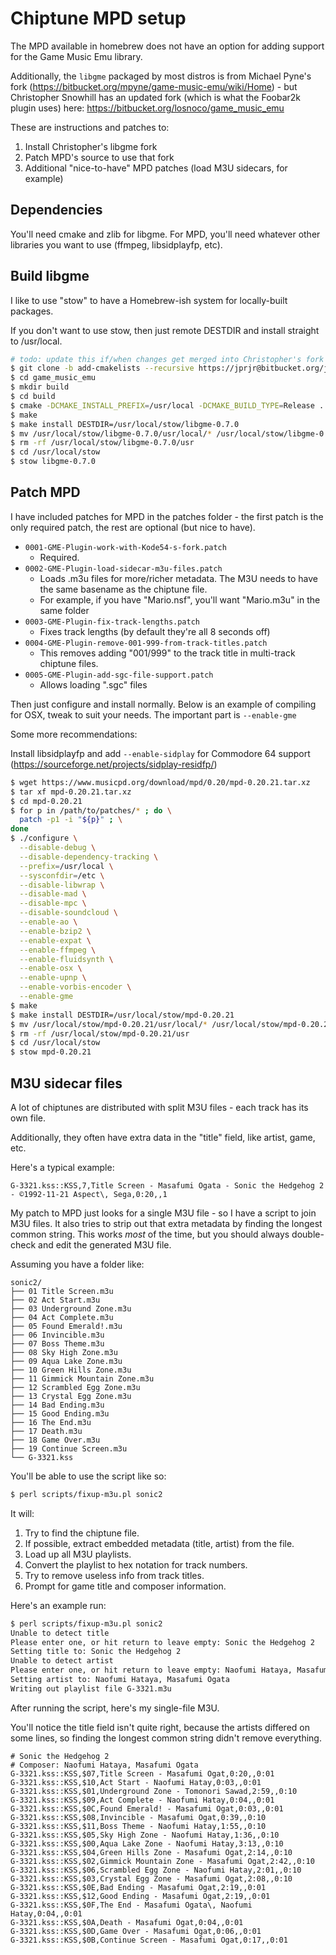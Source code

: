 # Chiptune MPD setup

The MPD available in homebrew does not have an option for adding support for
the Game Music Emu library.

Additionally, the `libgme` packaged by most distros is from Michael
Pyne's fork (https://bitbucket.org/mpyne/game-music-emu/wiki/Home) - but
Christopher Snowhill has an updated fork (which is what the Foobar2k
plugin uses) here: https://bitbucket.org/losnoco/game_music_emu

These are instructions and patches to:

1. Install Christopher's libgme fork
2. Patch MPD's source to use that fork
3. Additional "nice-to-have" MPD patches (load M3U sidecars, for example)

## Dependencies

You'll need cmake and zlib for libgme. For MPD, you'll need whatever other
libraries you want to use (ffmpeg, libsidplayfp, etc).

## Build libgme

I like to use "stow" to have a Homebrew-ish system for locally-built packages.

If you don't want to use stow, then just remote DESTDIR and install straight
to /usr/local.

```bash
# todo: update this if/when changes get merged into Christopher's fork
$ git clone -b add-cmakelists --recursive https://jprjr@bitbucket.org/jprjr/game_music_emu.git
$ cd game_music_emu
$ mkdir build
$ cd build
$ cmake -DCMAKE_INSTALL_PREFIX=/usr/local -DCMAKE_BUILD_TYPE=Release ..
$ make
$ make install DESTDIR=/usr/local/stow/libgme-0.7.0
$ mv /usr/local/stow/libgme-0.7.0/usr/local/* /usr/local/stow/libgme-0.7.0
$ rm -rf /usr/local/stow/libgme-0.7.0/usr
$ cd /usr/local/stow
$ stow libgme-0.7.0
```

## Patch MPD

I have included patches for MPD in the patches folder - the first patch
is the only required patch, the rest are optional (but nice to have).


* `0001-GME-Plugin-work-with-Kode54-s-fork.patch`
    * Required.
* `0002-GME-Plugin-load-sidecar-m3u-files.patch`
    * Loads .m3u files for more/richer metadata. The M3U needs to have the same basename as the chiptune file.
    * For example, if you have "Mario.nsf", you'll want "Mario.m3u" in the same folder
* `0003-GME-Plugin-fix-track-lengths.patch`
    * Fixes track lengths (by default they're all 8 seconds off)
* `0004-GME-Plugin-remove-001-999-from-track-titles.patch`
    * This removes adding "001/999" to the track title in multi-track chiptune files.
* `0005-GME-Plugin-add-sgc-file-support.patch`
    * Allows loading ".sgc" files

Then just configure and install normally. Below is an example of
compiling for OSX, tweak to suit your needs. The important part
is `--enable-gme`

Some more recommendations:

Install libsidplayfp and add `--enable-sidplay` for Commodore 64 support (https://sourceforge.net/projects/sidplay-residfp/)

```bash
$ wget https://www.musicpd.org/download/mpd/0.20/mpd-0.20.21.tar.xz
$ tar xf mpd-0.20.21.tar.xz
$ cd mpd-0.20.21
$ for p in /path/to/patches/* ; do \
  patch -p1 -i "${p}" ; \
done
$ ./configure \
  --disable-debug \
  --disable-dependency-tracking \
  --prefix=/usr/local \
  --sysconfdir=/etc \
  --disable-libwrap \
  --disable-mad \
  --disable-mpc \
  --disable-soundcloud \
  --enable-ao \
  --enable-bzip2 \
  --enable-expat \
  --enable-ffmpeg \
  --enable-fluidsynth \
  --enable-osx \
  --enable-upnp \
  --enable-vorbis-encoder \
  --enable-gme
$ make
$ make install DESTDIR=/usr/local/stow/mpd-0.20.21
$ mv /usr/local/stow/mpd-0.20.21/usr/local/* /usr/local/stow/mpd-0.20.21/
$ rm -rf /usr/local/stow/mpd-0.20.21/usr
$ cd /usr/local/stow
$ stow mpd-0.20.21
```

## M3U sidecar files

A lot of chiptunes are distributed with split M3U files - each track has its own file.

Additionally, they often have extra data in the "title" field, like artist, game, etc.

Here's a typical example:

```
G-3321.kss::KSS,7,Title Screen - Masafumi Ogata - Sonic the Hedgehog 2 - ©1992-11-21 Aspect\, Sega,0:20,,1
```

My patch to MPD just looks for a single M3U file - so I have a script to join M3U files.
It also tries to strip out that extra metadata by finding the longest common string.
This works *most* of the time, but you should always double-check and edit the generated
M3U file.

Assuming you have a folder like:

```
sonic2/
├── 01 Title Screen.m3u
├── 02 Act Start.m3u
├── 03 Underground Zone.m3u
├── 04 Act Complete.m3u
├── 05 Found Emerald!.m3u
├── 06 Invincible.m3u
├── 07 Boss Theme.m3u
├── 08 Sky High Zone.m3u
├── 09 Aqua Lake Zone.m3u
├── 10 Green Hills Zone.m3u
├── 11 Gimmick Mountain Zone.m3u
├── 12 Scrambled Egg Zone.m3u
├── 13 Crystal Egg Zone.m3u
├── 14 Bad Ending.m3u
├── 15 Good Ending.m3u
├── 16 The End.m3u
├── 17 Death.m3u
├── 18 Game Over.m3u
├── 19 Continue Screen.m3u
└── G-3321.kss
```

You'll be able to use the script like so:

```bash
$ perl scripts/fixup-m3u.pl sonic2
```

It will:

1. Try to find the chiptune file.
2. If possible, extract embedded metadata (title, artist) from the file.
3. Load up all M3U playlists.
4. Convert the playlist to hex notation for track numbers.
5. Try to remove useless info from track titles.
6. Prompt for game title and composer information.

Here's an example run:

```bash
$ perl scripts/fixup-m3u.pl sonic2
Unable to detect title
Please enter one, or hit return to leave empty: Sonic the Hedgehog 2
Setting title to: Sonic the Hedgehog 2
Unable to detect artist
Please enter one, or hit return to leave empty: Naofumi Hataya, Masafumi Ogata
Setting artist to: Naofumi Hataya, Masafumi Ogata
Writing out playlist file G-3321.m3u
```

After running the script, here's my single-file M3U.

You'll notice the title field isn't quite right, because the artists differed
on some lines, so finding the longest common string didn't remove everything.

```
# Sonic the Hedgehog 2
# Composer: Naofumi Hataya, Masafumi Ogata
G-3321.kss::KSS,$07,Title Screen - Masafumi Ogat,0:20,,0:01
G-3321.kss::KSS,$10,Act Start - Naofumi Hatay,0:03,,0:01
G-3321.kss::KSS,$01,Underground Zone - Tomonori Sawad,2:59,,0:10
G-3321.kss::KSS,$09,Act Complete - Naofumi Hatay,0:04,,0:01
G-3321.kss::KSS,$0C,Found Emerald! - Masafumi Ogat,0:03,,0:01
G-3321.kss::KSS,$08,Invincible - Masafumi Ogat,0:39,,0:10
G-3321.kss::KSS,$11,Boss Theme - Naofumi Hatay,1:55,,0:10
G-3321.kss::KSS,$05,Sky High Zone - Naofumi Hatay,1:36,,0:10
G-3321.kss::KSS,$00,Aqua Lake Zone - Naofumi Hatay,3:13,,0:10
G-3321.kss::KSS,$04,Green Hills Zone - Masafumi Ogat,2:14,,0:10
G-3321.kss::KSS,$02,Gimmick Mountain Zone - Masafumi Ogat,2:42,,0:10
G-3321.kss::KSS,$06,Scrambled Egg Zone - Naofumi Hatay,2:01,,0:10
G-3321.kss::KSS,$03,Crystal Egg Zone - Masafumi Ogat,2:08,,0:10
G-3321.kss::KSS,$0E,Bad Ending - Masafumi Ogat,2:19,,0:01
G-3321.kss::KSS,$12,Good Ending - Masafumi Ogat,2:19,,0:01
G-3321.kss::KSS,$0F,The End - Masafumi Ogata\, Naofumi Hatay,0:04,,0:01
G-3321.kss::KSS,$0A,Death - Masafumi Ogat,0:04,,0:01
G-3321.kss::KSS,$0D,Game Over - Masafumi Ogat,0:06,,0:01
G-3321.kss::KSS,$0B,Continue Screen - Masafumi Ogat,0:17,,0:01
```


